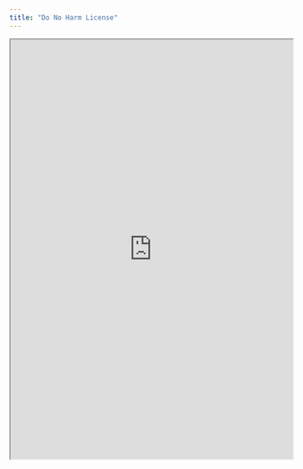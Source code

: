 ```yaml
---
title: "Do No Harm License"
---
```



<iframe height="750" width="100%" src="https://ewelton.github.io/ktest/wiki.html#Do%20No%20Harm%20License"></iframe>
